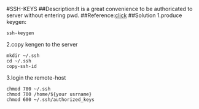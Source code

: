 #SSH-KEYS
##Description:It is a great convenience to be authoricated to server without entering pwd.
##Reference:[click](https://wiki.archlinux.org/index.php/SSH_keys_(%E7%AE%80%E4%BD%93%E4%B8%AD%E6%96%87))
##Solution
1.produce keygen:
<!--lang:bash-->
    ssh-keygen
2.copy kengen to the server
<!--lang:bash-->
    mkdir ~/.ssh
    cd ~/.ssh
    copy-ssh-id
3.login the remote-host
<!--lang:bash-->
    chmod 700 ~/.ssh
    chmod 700 /home/${your usrname}
    chmod 600 ~/.ssh/authorized_keys

